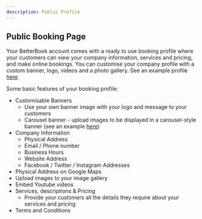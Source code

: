 ```yaml
---
description: Public Profile
---
```


## Public Booking Page
Your BetterBook account comes with a ready to use booking profile where your customers
can view your company information, services and pricing, and make online bookings.  You can 
customise your company profile with a custom banner, logo, videos and a photo gallery. See an
example profile [here](https://betterbook.io/listings/studiodemo).

Some basic features of your booking profile:

- Customisable Banners
  - Use your own banner image with your logo and message to your customers
  - Carousel banner - upload images to be displayed in a carousel-style banner (see an example [here](https://betterbook.io/listings/studiodemo))  
- Company Information
  - Physical Address
  - Email / Phone number
  - Business Hours
  - Website Address
  - Facebook / Twitter / Instagram Addresses    
- Physical Address on Google Maps
- Upload images to your image gallery
- Embed Youtube videos 
- Services, descriptions & Pricing
  - Provide your customers all the details they require about your services and pricing
- Terms and Conditions 

